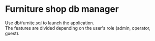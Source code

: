 # Furniture shop db manager
Use db/furnite.sql to launch the application.<br>
The features are divided depending on the user's role (admin, operator, guest).
